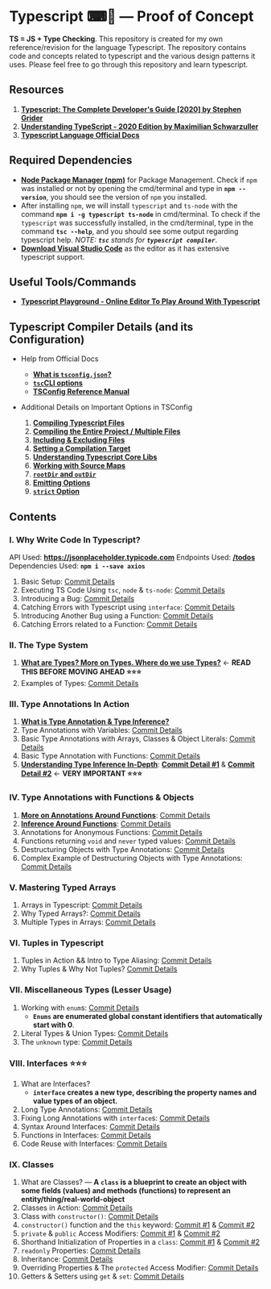 # Typescript ⌨📜 &mdash; Proof of Concept

**TS = JS + Type Checking**.
This repository is created for my own reference/revision for the language Typescript. The repository contains code and concepts related to typescript and the various design patterns it uses. Please feel free to go through this repository and learn typescript.

## Resources

1. **[Typescript: The Complete Developer's Guide [2020] by Stephen Grider](https://www.udemy.com/course/typescript-the-complete-developers-guide/)**
2. **[Understanding TypeScript - 2020 Edition by Maximilian Schwarzuller](https://www.udemy.com/course/understanding-typescript/)**
3. **[Typescript Language Official Docs](https://www.typescriptlang.org/docs/)**

## Required Dependencies

- **[Node Package Manager (npm)](https://nodejs.org/en/)** for Package Management. Check if `npm` was installed or not by opening the cmd/terminal and type in **`npm --version`**, you should see the version of `npm` you installed.
- After installing `npm`, we will install `typescript` and `ts-node` with the command **`npm i -g typescript ts-node`** in cmd/terminal. To check if the `typescript` was successfully installed, in the cmd/terminal, type in the command **`tsc --help`**, and you should see some output regarding typescript help. *NOTE: **`tsc`** stands for **`typescript compiler`***.
- **[Download Visual Studio Code](https://code.visualstudio.com)** as the editor as it has extensive typescript support.

## Useful Tools/Commands

- **[Typescript Playground - Online Editor To Play Around With Typescript](https://www.typescriptlang.org/play)**

## Typescript Compiler Details (and its Configuration)

- Help from Official Docs
  - **[What is `tsconfig.json`?](https://www.typescriptlang.org/docs/handbook/tsconfig-json.html)**
  - **[`tsc`CLI options](https://www.typescriptlang.org/docs/handbook/compiler-options.html)**
  - **[TSConfig Reference Manual](https://www.typescriptlang.org/tsconfig)**

- Additional Details on Important Options in TSConfig
  1. **[Compiling Typescript Files](https://github.com/Ch-sriram/typescript/blob/dev/README-tsc-details.md#compiling-typescript-files)**
  2. **[Compiling the Entire Project / Multiple Files](https://github.com/Ch-sriram/typescript/blob/dev/README-tsc-details.md#compiling-the-entire-project--multiple-files)**
  3. **[Including & Excluding Files](https://github.com/Ch-sriram/typescript/blob/dev/README-tsc-details.md#including--excluding-files)**
  4. **[Setting a Compilation Target](https://github.com/Ch-sriram/typescript/blob/dev/README-tsc-details.md#setting-a-compilation-target)**
  5. **[Understanding Typescript Core Libs](https://github.com/Ch-sriram/typescript/blob/dev/README-tsc-details.md#understanding-typescript-core-libs)**
  6. **[Working with Source Maps](https://github.com/Ch-sriram/typescript/blob/dev/README-tsc-details.md#working-with-source-maps)**
  7. **[`rootDir` and `outDir`](https://github.com/Ch-sriram/typescript/blob/dev/README-tsc-details.md#rootdir-and-outdir)**
  8. **[Emitting Options](https://github.com/Ch-sriram/typescript/blob/dev/README-tsc-details.md#emitting-options)**
  9. **[`strict` Option](https://github.com/Ch-sriram/typescript/blob/dev/README-tsc-details.md#strict-option)**

## Contents

### I. Why Write Code In Typescript?

API Used: **<https://jsonplaceholder.typicode.com>**
Endpoints Used: **[/todos](https://jsonplaceholder.typicode.com/todos)**
Dependencies Used: **`npm i --save axios`**

1. Basic Setup: [Commit Details](https://github.com/Ch-sriram/typescript/commit/150b2e05bd9a58f0920408726e6261e7d5686c48)
2. Executing TS Code Using `tsc`, `node` & `ts-node`: [Commit Details](https://github.com/Ch-sriram/typescript/commit/4ea4ea72c8c8ccd352aa2061c103c90f0642e0c8)
3. Introducing a Bug: [Commit Details](https://github.com/Ch-sriram/typescript/commit/8c7b795ea615db5dcea8d80ab98465878b19a658)
4. Catching Errors with Typescript using `interface`: [Commit Details](https://github.com/Ch-sriram/typescript/commit/3e39fd5bcc47dda4d4c314b13315336efd4d98ea)
5. Introducing Another Bug using a Function: [Commit Details](https://github.com/Ch-sriram/typescript/commit/4fb1e704881f4b26739a374ec6ace5199619c3e6)
6. Catching Errors related to a Function: [Commit Details](https://github.com/Ch-sriram/typescript/commit/7db41c937bf3df14d7699665bdbe2bb638ae1b0b)

### II. The Type System

1. **[What are Types? More on Types. Where do we use Types?](./ts-features/README.md)** &#8592; **READ THIS BEFORE MOVING AHEAD ⭐⭐⭐**
2. Examples of Types: [Commit Details](https://github.com/Ch-sriram/typescript/commit/fd258d015fb3efdef93370da4f113b5bcff93630)

### III. Type Annotations In Action

1. **[What is Type Annotation & Type Inference?](https://github.com/Ch-sriram/typescript/tree/dev/ts-features#what-is-type-annotation--type-inference)**
2. Type Annotations with Variables: [Commit Details](https://github.com/Ch-sriram/typescript/commit/eecd06b4cf20d4164f230a3c3fbe516b7316c37a)
3. Basic Type Annotations with Arrays, Classes & Object Literals: [Commit Details](https://github.com/Ch-sriram/typescript/commit/bdb6c7ff6a2b05bd933f52ff3611654a5f234c45)
4. Basic Type Annotation with Functions: [Commit Details](https://github.com/Ch-sriram/typescript/commit/6313b30afe7e52e05c4bbb358e08165a231e4046)
5. **[Understanding Type Inference In-Depth](https://github.com/Ch-sriram/typescript/tree/dev/ts-features#type-inference-in-depth)**: **[Commit Detail #1](https://github.com/Ch-sriram/typescript/commit/cdea5db951241663887dc52ce7e4e0f0dd4f4541)** & **[Commit Detail #2](https://github.com/Ch-sriram/typescript/commit/ff1c206a3de5b2da587513386b4df3662d8d937a)** &#8592; **VERY IMPORTANT ⭐⭐⭐**

### IV. Type Annotations with Functions & Objects

1. **[More on Annotations Around Functions](./ts-features/README.md#function-specific-type-annotationinference)**: [Commit Details](https://github.com/Ch-sriram/typescript/commit/c257b0e5aa79e84be9e550d1c7c92bfd0dba3ece)
2. **[Inference Around Functions](./ts-features/README.md#function-specific-type-annotationinference)**: [Commit Details](https://github.com/Ch-sriram/typescript/commit/cca31b79928b54dbae5a2139298ed029fa5512d9)
3. Annotations for Anonymous Functions: [Commit Details](https://github.com/Ch-sriram/typescript/commit/411ce88ef00c5d1c5580903cb7aaad388dca8ecc)
4. Functions returning `void` and `never` typed values: [Commit Details](https://github.com/Ch-sriram/typescript/commit/bb05701b118c11ad9a152660badaef947b3aca73)
5. Destructuring Objects with Type Annotations: [Commit Details](https://github.com/Ch-sriram/typescript/commit/9c0f7e4c0a04241ad9dda8969ec077e9553aa9f7)
6. Complex Example of Destructuring Objects with Type Annotations: [Commit Details](https://github.com/Ch-sriram/typescript/commit/374229aab6f081251d60ba82565a545c21bb17bd)

### V. Mastering Typed Arrays

1. Arrays in Typescript: [Commit Details](https://github.com/Ch-sriram/typescript/commit/145dfa50818785654f170d5da50c15223307cd7c)
2. Why Typed Arrays?: [Commit Details](https://github.com/Ch-sriram/typescript/commit/8045606cab5cadac856461b1fd121dc2da1d65f4)
3. Multiple Types in Arrays: [Commit Details](https://github.com/Ch-sriram/typescript/commit/842c938b3ae5c8a036f731d5ee08cc0128f1e102)

### VI. Tuples in Typescript

1. Tuples in Action && Intro to Type Aliasing: [Commit Details](https://github.com/Ch-sriram/typescript/commit/675145849b1c9278a6d4f797795bf42b145eb911)
2. Why Tuples & Why Not Tuples? [Commit Details](https://github.com/Ch-sriram/typescript/commit/bf687d40ee674359d85a9f81703be68e7607e782)

### VII. Miscellaneous Types (Lesser Usage)

1. Working with `enum`s: [Commit Details](https://github.com/Ch-sriram/typescript/commit/72709088573e77a3ea048747a0d1356fb90c0a9e)
   - **`Enums` are enumerated global constant identifiers that automatically start with 0**.
2. Literal Types & Union Types: [Commit Details](https://github.com/Ch-sriram/typescript/commit/ed33212cbb8674896e9a3fd283f1d1b90d063735)
3. The `unknown` type: [Commit Details](https://github.com/Ch-sriram/typescript/commit/1d58c3ad0309381eab128f2827e89de4153f074b)

### VIII. Interfaces ⭐⭐⭐

1. What are Interfaces?
   - **`interface` creates a new type, describing the property names and value types of an object.**
2. Long Type Annotations: [Commit Details](https://github.com/Ch-sriram/typescript/commit/bafcb289621cda280e04be295ca7cfebf3e1c636)
3. Fixing Long Annotations with `interface`s: [Commit Details](https://github.com/Ch-sriram/typescript/commit/5f2439ce203aa06dfdcb9dc8bf3359e9f0dded29)
4. Syntax Around Interfaces: [Commit Details](https://github.com/Ch-sriram/typescript/commit/f64740f9d224b4e58348d2f1ac2514bf5c33f9fa)
5. Functions in Interfaces: [Commit Details](https://github.com/Ch-sriram/typescript/commit/5c3f1b97fb69c6002f157a2266103948710325a0)
6. Code Reuse with Interfaces: [Commit Details](https://github.com/Ch-sriram/typescript/commit/1dbc736180b4532c31f9ef3ed317831db757fa31)

### IX. Classes

1. What are Classes? &mdash; **A `class` is a blueprint to create an object with some fields (values) and methods (functions) to represent an entity/thing/real-world-object**
2. Classes in Action: [Commit Details](https://github.com/Ch-sriram/typescript/commit/0f8f36c2a1d2577bf22432ecbe9efee96124e89d)
3. Class with `constructor()`: [Commit Details](https://github.com/Ch-sriram/typescript/commit/55c13f596b469df25ab4dab9cd955f012bbe6aee)
4. `constructor()` function and the `this` keyword: [Commit #1](https://github.com/Ch-sriram/typescript/commit/7a1a91024a9a7ebcd608d9670c0f34cb7bd59138) & [Commit #2](https://github.com/Ch-sriram/typescript/commit/470ce9b76d1aa4e7e270123101612bb91fe07978)
5. `private` & `public` Access Modifiers: [Commit #1](https://github.com/Ch-sriram/typescript/commit/0fedd06547f98198a547947c090c5c6d2b700fe8) & [Commit #2](https://github.com/Ch-sriram/typescript/commit/68065e072224d4d49712d9d706146ba998f8b5a5)
6. Shorthand Initialization of Properties in a `class`: [Commit #1](https://github.com/Ch-sriram/typescript/commit/e02a60b0dad04249857820c427eb34bcb4411545) & [Commit #2](https://github.com/Ch-sriram/typescript/commit/e49a66d3620504fe160b1880fafa6acf4703f27f)
7. `readonly` Properties: [Commit Details](https://github.com/Ch-sriram/typescript/commit/a676959ae4de30af04ccea5345af145de05c76b5)
8. Inheritance: [Commit Details](https://github.com/Ch-sriram/typescript/commit/406aa335f69d220f03a89d79eee3c391b82af4a5)
9. Overriding Properties & The `protected` Access Modifier: [Commit Details](https://github.com/Ch-sriram/typescript/commit/f8aae4c10e9131cdc37a6f1a1e08550d87e69985)
10. Getters & Setters using `get` & `set`: [Commit Details](https://github.com/Ch-sriram/typescript/commit/a1e576d3e3a8c3ccfb69c1080d91c9dbdcdd2c21)
